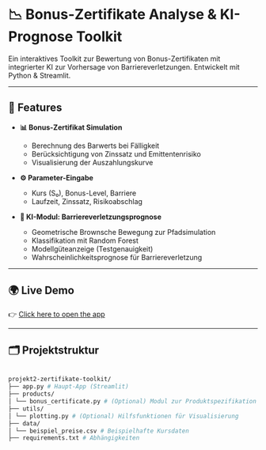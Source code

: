 # 📉 Bonus-Zertifikate Analyse & KI-Prognose Toolkit

Ein interaktives Toolkit zur Bewertung von Bonus-Zertifikaten mit integrierter KI zur Vorhersage von Barriereverletzungen. Entwickelt mit Python & Streamlit.

---

## 🚀 Features

- **📊 Bonus-Zertifikat Simulation**
  - Berechnung des Barwerts bei Fälligkeit
  - Berücksichtigung von Zinssatz und Emittentenrisiko
  - Visualisierung der Auszahlungskurve

- **⚙️ Parameter-Eingabe**
  - Kurs (S₀), Bonus-Level, Barriere
  - Laufzeit, Zinssatz, Risikoabschlag

- **🧠 KI-Modul: Barriereverletzungsprognose**
  - Geometrische Brownsche Bewegung zur Pfadsimulation
  - Klassifikation mit Random Forest
  - Modellgüteanzeige (Testgenauigkeit)
  - Wahrscheinlichkeitsprognose für Barriereverletzung

---
## 🌍 Live Demo

👉 [Click here to open the app](https://zertifikate-toolkit-o68vkuemgqrcbquqq86fve.streamlit.app/)

---
## 🗂️ Projektstruktur
```bash

projekt2-zertifikate-toolkit/
├── app.py # Haupt-App (Streamlit)
├── products/
│ └── bonus_certificate.py # (Optional) Modul zur Produktspezifikation
├── utils/
│ └── plotting.py # (Optional) Hilfsfunktionen für Visualisierung
├── data/
│ └── beispiel_preise.csv # Beispielhafte Kursdaten
├── requirements.txt # Abhängigkeiten


